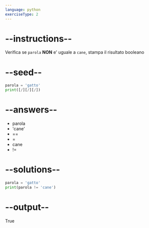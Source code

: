 ```yaml
---
language: python
exerciseType: 2
---
```


# --instructions--

Verifica se `parola` **NON** e' uguale a `cane`, stampa il risultato booleano

# --seed--

```python
parola = 'gatto'
print([/][/][/])
```

# --answers--

- parola 
-  'cane'
- == 
- = 
- cane
- !=

# --solutions--

```python
parola = 'gatto'
print(parola != 'cane')
```

# --output--

True
